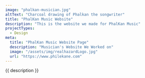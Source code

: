 ```yaml
---
image: "phalkan-musician.jpg"
altText: "Charcoal drawing of Phalkan the songwriter"
title: "PhalKan Music Website"
description: "This is the website we made for PhalKan Music"
projectTypes:
  - Design
meta:
  title: "PhalKan Music Website Page"
  description: "Musician's Website We Worked on"
  image: "/assets/img/realhazardLogo.jpg"
  url: "https://www.philekane.com"
---
```

{{ description }}